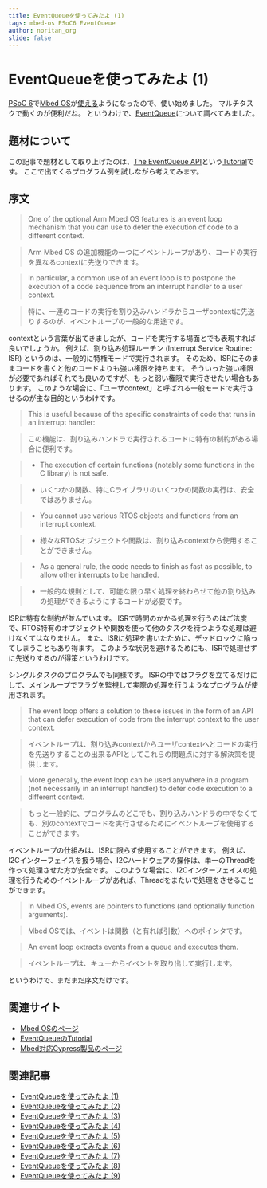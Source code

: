 ```yaml
---
title: EventQueueを使ってみたよ (1)
tags: mbed-os PSoC6 EventQueue
author: noritan_org
slide: false
---
```

# EventQueueを使ってみたよ (1)

[PSoC 6]で[Mbed OS]が[使える][mbed cypress]ようになったので、使い始めました。
マルチタスクで動くのが便利だね。
というわけで、[EventQueue]について調べてみました。

## 題材について

この記事で題材として取り上げたのは、[The EventQueue API]という[Tutorial]です。
ここで出てくるプログラム例を試しながら考えてみます。

## 序文

> One of the optional Arm Mbed OS features is an event loop mechanism that you can use to defer the execution of code to a different context.

> Arm Mbed OS の追加機能の一つにイベントループがあり、コードの実行を異なるcontextに先送りできます。

> In particular, a common use of an event loop is to postpone the execution of a code sequence from an interrupt handler to a user context.

> 特に、一連のコードの実行を割り込みハンドラからユーザcontextに先送りするのが、イベントループの一般的な用途です。

contextという言葉が出てきましたが、コードを実行する場面とでも表現すれば良いでしょうか。
例えば、割り込み処理ルーチン (Interrupt Service Routine: ISR) というのは、一般的に特権モードで実行されます。
そのため、ISRにそのままコードを書くと他のコードよりも強い権限を持ちます。
そういった強い権限が必要であればそれでも良いのですが、もっと弱い権限で実行させたい場合もあります。
このような場合に、「ユーザcontext」と呼ばれる一般モードで実行させるのが主な目的というわけです。

> This is useful because of the specific constraints of code that runs in an interrupt handler:

> この機能は、割り込みハンドラで実行されるコードに特有の制約がある場合に便利です。

> * The execution of certain functions (notably some functions in the C library) is not safe.

> * いくつかの関数、特にCライブラリのいくつかの関数の実行は、安全ではありません。

> * You cannot use various RTOS objects and functions from an interrupt context.

> * 様々なRTOSオブジェクトや関数は、割り込みcontextから使用することができません。

> * As a general rule, the code needs to finish as fast as possible, to allow other interrupts to be handled.

> * 一般的な規則として、可能な限り早く処理を終わらせて他の割り込みの処理ができるようにするコードが必要です。

ISRに特有な制約が並んでいます。
ISRで時間のかかる処理を行うのはご法度で、RTOS特有のオブジェクトや関数を使って他のタスクを待つような処理は避けなくてはなりません。
また、ISRに処理を書いたために、デッドロックに陥ってしまうこともあり得ます。
このような状況を避けるためにも、ISRで処理せずに先送りするのが得策というわけです。

シングルタスクのプログラムでも同様です。
ISRの中ではフラグを立てるだけにして、メインループでフラグを監視して実際の処理を行うようなプログラムが使用されます。

> The event loop offers a solution to these issues in the form of an API that can defer execution of code from the interrupt context to the user context.

> イベントループは、割り込みcontextからユーザcontextへとコードの実行を先送りすることの出来るAPIとしてこれらの問題点に対する解決策を提供します。

> More generally, the event loop can be used anywhere in a program (not necessarily in an interrupt handler) to defer code execution to a different context.

> もっと一般的に、プログラムのどこでも、割り込みハンドラの中でなくても、別のcontextでコードを実行させるためにイベントループを使用することができます。

イベントループの仕組みは、ISRに限らず使用することができます。
例えば、I2Cインターフェイスを扱う場合、I2Cハードウェアの操作は、単一のThreadを作って処理させた方が安全です。
このような場合に、I2Cインターフェイスの処理を行うためのイベントループがあれば、Threadをまたいで処理をさせることができます。

> In Mbed OS, events are pointers to functions (and optionally function arguments).

> Mbed OSでは、イベントは関数（と有れば引数）へのポインタです。

> An event loop extracts events from a queue and executes them.

> イベントループは、キューからイベントを取り出して実行します。

というわけで、まだまだ序文だけです。

## 関連サイト
* [Mbed OSのページ][Mbed OS]
* [EventQueueのTutorial][The EventQueue API]
* [Mbed対応Cypress製品のページ][mbed cypress]

## 関連記事
* [EventQueueを使ってみたよ (1)][(1)]
* [EventQueueを使ってみたよ (2)][(2)]
* [EventQueueを使ってみたよ (3)][(3)]
* [EventQueueを使ってみたよ (4)][(4)]
* [EventQueueを使ってみたよ (5)][(5)]
* [EventQueueを使ってみたよ (6)][(6)]
* [EventQueueを使ってみたよ (7)][(7)]
* [EventQueueを使ってみたよ (8)][(8)]
* [EventQueueを使ってみたよ (9)][(9)]

[(1)]:./chap1.md
[(2)]:./chap2.md
[(3)]:./chap3.md
[(4)]:./chap4.md
[(5)]:./chap5.md
[(6)]:./chap6.md
[(7)]:./chap7.md
[(8)]:./chap8.md
[(9)]:./chap9.md
[PSoC 6]:https://www.cypress.com/psoc6
[Mbed OS]:https://www.mbed.com/platform/mbed-os/
[mbed cypress]:https://os.mbed.com/teams/Cypress/
[EventQueue]:https://os.mbed.com/docs/mbed-os/v5.15/apis/eventqueue.html
[The EventQueue API]:https://os.mbed.com/docs/mbed-os/v5.15/tutorials/the-eventqueue-api.html
[Tutorial]:https://os.mbed.com/docs/mbed-os/v5.15/tutorials/index.html
